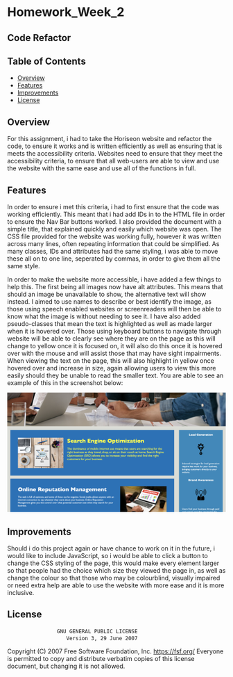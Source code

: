 # Homework_Week_2
## Code Refactor

## Table of Contents

* [Overview](#Overview)
* [Features](#Features)
* [Improvements](#Improvements)
* [License](#license)


## Overview
For this assignment, i had to take the Horiseon website and refactor the code, to ensure it works and is written efficiently as well as ensuring that is meets the accessibility criteria.
Websites need to ensure that they meet the accessibility criteria, to ensure that all web-users are able to view and use the website with the same ease and use all of the functions in full.

## Features
In order to ensure i met this criteria, i had to first ensure that the code was working efficiently. This meant that i had add IDs in to the HTML file in order to ensure the Nav Bar buttons worked. 
I also provided the document with a simple title, that explained quickly and easily which website was open. 
The CSS file provided for the website was working fully, however it was written across many lines, often repeating information that could be simplified. As many classes, IDs and attributes had the same styling, i was able to move these all on to one line, seperated by commas, in order to give them all the same style.

In order to make the website more accessible, i have added a few things to help this. The first being all images now have alt attributes. This means that should an image be unavailable to show, the alternative text will show instead. I aimed to use names to describe or best identify the image, as those using speech enabled websites or screenreaders will then be able to know what the image is without needing to see it. 
I have also added pseudo-classes that mean the text is highlighted as well as made larger when it is hovered over. Those using keyboard buttons to navigate through website will be able to clearly see where they are on the page as this will change to yellow once it is focused on, it will also do this once it is hovered over with the mouse and will assist those that may have sight impairments. When viewing the text on the page, this will also highlight in yellow once hovered over and increase in size, again allowing users to view this more easily should they be unable to read the smaller text. 
You are able to see an example of this in the screenshot below:

![image description or alt text](https://raw.githubusercontent.com/oliviaowen1/Homework_Week_2/main/assets/Homework_week_2_Screenshot.png)

## Improvements
Should i do this project again or have chance to work on it in the future, i would like to include JavaScript, so i would be able to click a button to change the CSS styling of the page, this would make every element larger so that people had the choice which size they viewed the page in, as well as change the colour so that those who may be colourblind, visually impaired or need extra help are able to use the website with more ease and it is more inclusive.

## License
                    GNU GENERAL PUBLIC LICENSE
                       Version 3, 29 June 2007

 Copyright (C) 2007 Free Software Foundation, Inc. <https://fsf.org/>
 Everyone is permitted to copy and distribute verbatim copies
 of this license document, but changing it is not allowed.